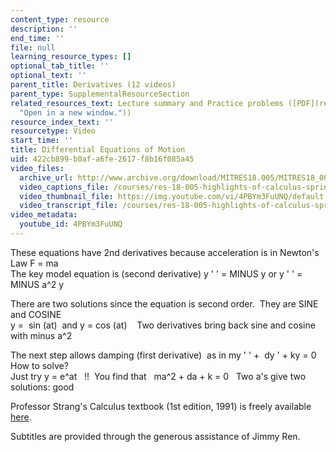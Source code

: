 ```yaml
---
content_type: resource
description: ''
end_time: ''
file: null
learning_resource_types: []
optional_tab_title: ''
optional_text: ''
parent_title: Derivatives (12 videos)
parent_type: SupplementalResourceSection
related_resources_text: Lecture summary and Practice problems ([PDF](resources/mitres18_05s10_differential_equations_motion
  "Open in a new window."))
resource_index_text: ''
resourcetype: Video
start_time: ''
title: Differential Equations of Motion
uid: 422cb899-b0af-a6fe-2617-f8b16f085a45
video_files:
  archive_url: http://www.archive.org/download/MITRES18.005/MITRES18_005S10_DiffEqnsMotion_300k.mp4
  video_captions_file: /courses/res-18-005-highlights-of-calculus-spring-2010/87eb8f93612c5f239900902445f8b9f2_4PBYm3FuUNQ.vtt
  video_thumbnail_file: https://img.youtube.com/vi/4PBYm3FuUNQ/default.jpg
  video_transcript_file: /courses/res-18-005-highlights-of-calculus-spring-2010/c6ee7a814a065c89295cd0817f4ab218_4PBYm3FuUNQ.pdf
video_metadata:
  youtube_id: 4PBYm3FuUNQ
---
```


These equations have 2nd derivatives because acceleration is in Newton's Law F = ma  
The key model equation is (second derivative) y ' ' = MINUS y or y ' ' =  MINUS a^2 y  
  
There are two solutions since the equation is second order.  They are SINE and COSINE  
y =  sin (at)  and y = cos (at)    Two derivatives bring back sine and cosine with minus a^2  
  
The next step allows damping (first derivative)  as in my ' ' +  dy ' + ky = 0   How to solve?  
Just try y = e^at   !!  You find that   ma^2 + da + k = 0   Two a's give two solutions: good

Professor Strang's Calculus textbook (1st edition, 1991) is freely available [here](/courses/res-18-001-calculus-online-textbook-spring-2005/).

Subtitles are provided through the generous assistance of Jimmy Ren.